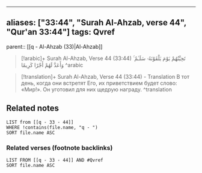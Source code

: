 
---
aliases: ["33:44", "Surah Al-Ahzab, verse 44", "Qur'an 33:44"]
tags: Qvref
---

parent:: [[q - Al-Ahzab (33)|Al-Ahzab]]

> [!arabic]+ Surah Al-Ahzab, Verse 44 (33:44)
> <span class="quran-arabic">تَحِيَّتُهُمْ يَوْمَ يَلْقَوْنَهُۥ سَلَـٰمٌ ۚ وَأَعَدَّ لَهُمْ أَجْرًا كَرِيمًا</span>
^arabic

> [!translation]+ Surah Al-Ahzab, Verse 44 (33:44) - Translation
> В тот день, когда они встретят Его, их приветствием будет слово: «Мир!». Он уготовил для них щедрую награду.
^translation



## Related notes
```dataview
LIST from [[q - 33 - 44]]
WHERE !contains(file.name, "q - ")
SORT file.name ASC
```

### Related verses (footnote backlinks)
```dataview
LIST FROM [[q - 33 - 44]] AND #Qvref
SORT file.name ASC
```

